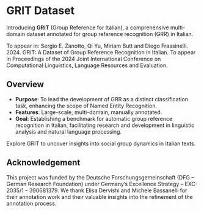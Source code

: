 # GRIT Dataset

Introducing **GRIT** (Group Reference for Italian), a comprehensive multi-domain dataset annotated for group reference recognition (GRR) in Italian. 

To appear in: 
Sergio E. Zanotto, Qi Yu, Miriam Butt and Diego Frassinelli. 2024. GRIT: A Dataset of Group Reference Recognition in Italian. To appear in Proceedings of the 2024 Joint International Conference on Computational Linguistics, Language Resources and Evaluation.

## Overview

- **Purpose**: To lead the development of GRR as a distinct classification task, enhancing the scope of Named Entity Recognition.
- **Features**: Large-scale, multi-domain, manually annotated.
- **Goal**: Establishing a benchmark for automatic group reference recognition in Italian, facilitating research and development in linguistic analysis and natural language processing.

Explore GRIT to uncover insights into social group dynamics in Italian texts.

## Acknowledgement
This project was funded by the Deutsche Forschungsgemeinschaft (DFG – German Research Foundation) under Germany’s Excellence Strategy – EXC-2035/1 – 390681379. We thank Elisa Dervishi and Michele Bassanelli for their annotation work and their valuable insights into the refinement of the annotation process.
